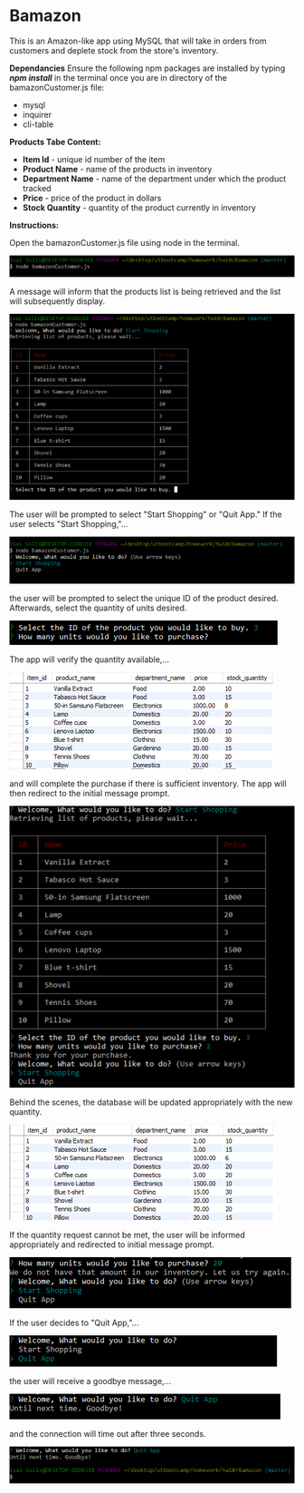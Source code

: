 # Bamazon
This is an Amazon-like app using MySQL that will take in orders from customers and deplete stock from the store's inventory.

**Dependancies**
Ensure the following npm packages are installed by typing **_npm install_** in the terminal once you are in directory of the bamazonCustomer.js file:
  * mysql
  * inquirer
  * cli-table

**Products Tabe Content:**
  * **Item Id** - unique id number of the item
  * **Product Name** - name of the products in inventory
  * **Department Name** - name of the department under which the product tracked 
  * **Price** - price of the product in dollars
  * **Stock Quantity** - quantity of the product currently in inventory

**Instructions:**

Open the bamazonCustomer.js file using node in the terminal.  

![Broken Link: /images/openfile.png](/images/openfile.png)

A message will inform that the products list is being retrieved and the list will subsequently display.

![Broken Link: /images/displayInventory.png](/images/displayInventory.png)

The user will be prompted to select "Start Shopping" or "Quit App."  If the user selects "Start Shopping,"...

![Broken Link: /images/initialQuestion.png](/images/initialQuestion.png)

the user will be prompted to select the unique ID of the product desired. Afterwards, select the quantity of units desired.

![Broken Link: /images/askHowMany.png](/images/askHowMany.png)

The app will verify the quantity available,...

![Broken Link: /images/initialTable.png](/images/initialTable.png)

and will complete the purchase if there is sufficient inventory.  The app will then redirect to the initial message prompt.

![Broken Link: /images/completedPurchase.png](/images/completedPurchase.png)

Behind the scenes, the database will be updated appropriately with the new quantity.

![Broken Link: /images/adjustedTable.png](/images/adjustedTable.png)

If the quantity request cannot be met, the user will be informed appropriately and redirected to initial message prompt.

![Broken Link: /images/notQuantMsg.png](/images/notQuantMsg.png)

If the user decides to "Quit App,"...

![Broken Link: /images/quitApp.png](/images/quitApp.png)

the user will receive a goodbye message,...

![Broken Link: /images/goodbyeMessage.png](/images/goodbyeMessage.png)

and the connection will time out after three seconds.

![Broken Link: /images/connectionCloses.png](/images/connectionCloses.png)


